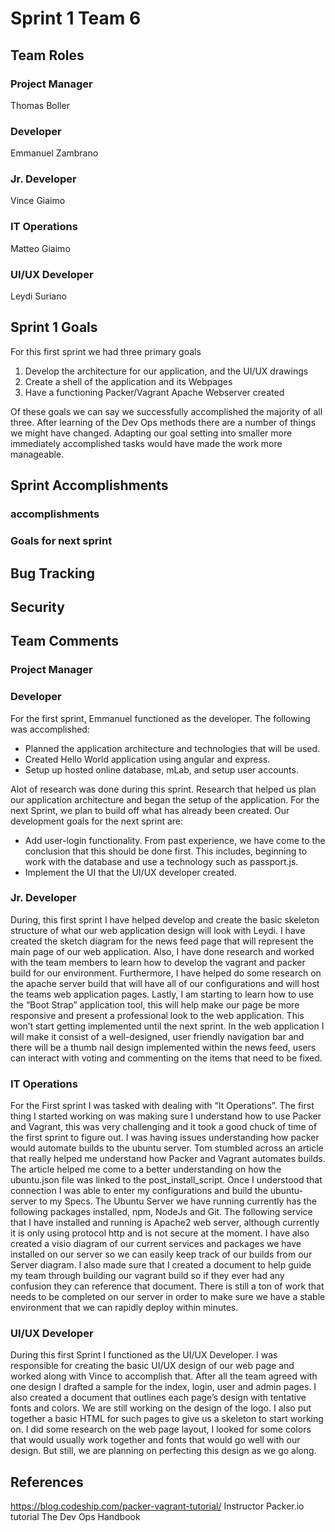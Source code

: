 # Sprint 1 Team 6

## Team Roles

### Project Manager
Thomas Boller

### Developer
Emmanuel Zambrano

### Jr. Developer
Vince Giaimo

### IT Operations
Matteo Giaimo

### UI/UX Developer
Leydi Suriano

## Sprint 1 Goals

For this first sprint we had three primary goals
1. Develop the architecture for our application, and the UI/UX drawings
2. Create a shell of the application and its Webpages
3. Have a functioning Packer/Vagrant Apache Webserver created

Of these goals we can say we successfully accomplished the majority of all three. After learning of the Dev Ops methods there are a number of things we might have changed.
Adapting our goal setting into smaller more immediately accomplished tasks would have made the work more manageable. 

## Sprint Accomplishments

### accomplishments

### Goals for next sprint

## Bug Tracking

## Security

## Team Comments

### Project Manager

### Developer

For the first sprint, Emmanuel functioned as the developer. The following was accomplished:

- Planned the application architecture and technologies that will be used.
- Created Hello World application using angular and express.
- Setup up hosted online database, mLab, and setup user accounts.

Alot of research was done during this sprint. Research that helped us plan our application architecture and began the setup of the application. For the next Sprint, we plan to build off what has already been created. Our development goals for the next sprint are:

- Add user-login functionality. From past experience, we have come to the conclusion that this should be done first. This includes, beginning to work with the database and use a technology such as passport.js.
- Implement the UI that the UI/UX developer created.

### Jr. Developer

During, this first sprint I have helped develop and create the basic skeleton structure of what our web application design will look with Leydi.  I have created the 
sketch diagram for the news feed page that will represent the main page of our web application. Also, I have done research and worked with the team members to learn 
how to develop the vagrant and packer build for our environment. Furthermore, I have helped do some research on the apache server build that will have all of our configurations 
and will host the teams web application pages. Lastly, I am starting to learn how to use the “Boot Strap” application tool, this will help make our page be more responsive and 
present a professional look to the web application. This won’t start getting implemented until the next sprint. In the web application I will make it consist of a well-designed, 
user friendly navigation bar and there will be a thumb nail design implemented within the news feed, users can interact with voting and commenting on the items that need to be fixed. 

### IT Operations

For the First sprint I was tasked with dealing with “It Operations”. The first thing I started working on was making sure I understand how to use Packer and Vagrant,
this was very challenging and it took a good chuck of time of the first sprint to figure out. I was having issues understanding how packer would automate builds to
the ubuntu server. Tom stumbled across an article that really helped me understand how Packer and Vagrant automates builds. The article helped me come to a better
understanding on how the ubuntu.json file was linked to the post_install_script. Once I understood that connection I was able to enter my configurations and build
the ubuntu-server to my Specs. The Ubuntu Server we have running currently has the following packages installed, npm, NodeJs and Git. The following service that I have
installed and running is Apache2 web server, although currently it is only using protocol http and is not secure at the moment. I have also created a visio diagram of
our current services and packages we have installed on our server so we can easily keep track of our builds from our Server diagram. I also made sure that I created a
document to help guide my team through building our vagrant build so if they ever had any confusion they can reference that document. There is still a ton of work that
needs to be completed on our server in order to make sure we have a stable environment that we can rapidly deploy within minutes.

### UI/UX Developer

During this first Sprint I functioned as the UI/UX Developer. I was responsible for creating the basic UI/UX design of our web page and worked along with Vince to accomplish that. 
After all the team agreed with one design I drafted a sample for the index, login, user and admin pages. I also created a document that outlines each page’s design with tentative 
fonts and colors. We are still working on the design of the logo. I also put together a basic HTML for such pages to give us a skeleton to start working on. I did some research on 
the web page layout, I looked for some colors that would usually work together and fonts that would go well with our design. But still, we are planning on perfecting this design 
as we go along.

## References

https://blog.codeship.com/packer-vagrant-tutorial/
Instructor Packer.io tutorial
The Dev Ops Handbook
